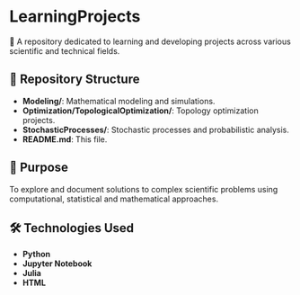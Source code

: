 # LearningProjects

📘 A repository dedicated to learning and developing projects across various scientific and technical fields.

## 📁 Repository Structure

- **Modeling/**: Mathematical modeling and simulations.  
- **Optimization/TopologicalOptimization/**: Topology optimization projects.  
- **StochasticProcesses/**: Stochastic processes and probabilistic analysis.  
- **README.md**: This file.

## 🧠 Purpose

To explore and document solutions to complex scientific problems using computational, statistical and mathematical approaches.

## 🛠️ Technologies Used

- **Python**
- **Jupyter Notebook**  
- **Julia**  
- **HTML**

